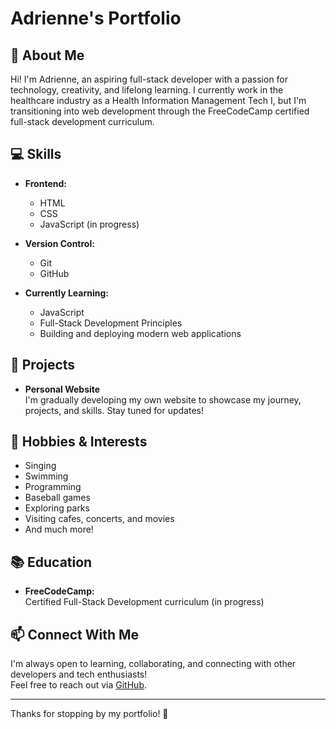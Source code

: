 # Adrienne's Portfolio

## 👋 About Me

Hi! I'm Adrienne, an aspiring full-stack developer with a passion for technology, creativity, and lifelong learning. I currently work in the healthcare industry as a Health Information Management Tech I, but I'm transitioning into web development through the FreeCodeCamp certified full-stack development curriculum.

## 💻 Skills

- **Frontend:**  
  - HTML  
  - CSS  
  - JavaScript (in progress)

- **Version Control:**  
  - Git  
  - GitHub

- **Currently Learning:**  
  - JavaScript  
  - Full-Stack Development Principles  
  - Building and deploying modern web applications

## 🌱 Projects

- **Personal Website**  
  I'm gradually developing my own website to showcase my journey, projects, and skills. Stay tuned for updates!

## 🎤 Hobbies & Interests

- Singing
- Swimming
- Programming
- Baseball games
- Exploring parks
- Visiting cafes, concerts, and movies
- And much more!

## 📚 Education

- **FreeCodeCamp:**  
  Certified Full-Stack Development curriculum (in progress)

## 📫 Connect With Me

I'm always open to learning, collaborating, and connecting with other developers and tech enthusiasts!  
Feel free to reach out via [GitHub](https://github.com/aaustin56).

---

Thanks for stopping by my portfolio! 🚀
